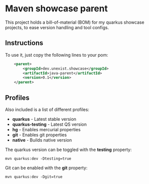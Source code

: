 Maven showcase parent
====
This project holds a bill-of-material (BOM) for my quarkus showcase projects, to ease
version handling and tool configs.

Instructions
----
To use it, just copy the following lines to your pom:

```xml
    <parent>
        <groupId>dev.unexist.showcase</groupId>
        <artifactId>java-parent</artifactId>
        <version>0.1</version>
    </parent>
```

Profiles
----
Also included is a list of different profiles:

- **quarkus** - Latest stable version
- **quarkus-testing** - Latest QS version
- **hg** - Enables mercurial properties
- **git** - Enables git properties
- **native** - Builds native version

The quarkus version can be toggled with the **testing** property:

```shell
mvn quarkus:dev -Dtesting=true
```

Git can be enabled with the **git** property:

```shell
mvn quarkus:dev -Dgit=true
```
